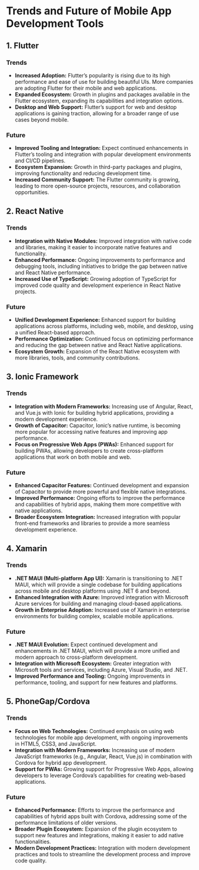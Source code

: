 # Trends and Future of Mobile App Development Tools

## 1. **Flutter**

### Trends
- **Increased Adoption:** Flutter’s popularity is rising due to its high performance and ease of use for building beautiful UIs. More companies are adopting Flutter for their mobile and web applications.
- **Expanded Ecosystem:** Growth in plugins and packages available in the Flutter ecosystem, expanding its capabilities and integration options.
- **Desktop and Web Support:** Flutter’s support for web and desktop applications is gaining traction, allowing for a broader range of use cases beyond mobile.

### Future
- **Improved Tooling and Integration:** Expect continued enhancements in Flutter’s tooling and integration with popular development environments and CI/CD pipelines.
- **Ecosystem Expansion:** Growth in third-party packages and plugins, improving functionality and reducing development time.
- **Increased Community Support:** The Flutter community is growing, leading to more open-source projects, resources, and collaboration opportunities.

## 2. **React Native**

### Trends
- **Integration with Native Modules:** Improved integration with native code and libraries, making it easier to incorporate native features and functionality.
- **Enhanced Performance:** Ongoing improvements to performance and debugging tools, including initiatives to bridge the gap between native and React Native performance.
- **Increased Use of TypeScript:** Growing adoption of TypeScript for improved code quality and development experience in React Native projects.

### Future
- **Unified Development Experience:** Enhanced support for building applications across platforms, including web, mobile, and desktop, using a unified React-based approach.
- **Performance Optimization:** Continued focus on optimizing performance and reducing the gap between native and React Native applications.
- **Ecosystem Growth:** Expansion of the React Native ecosystem with more libraries, tools, and community contributions.

## 3. **Ionic Framework**

### Trends
- **Integration with Modern Frameworks:** Increasing use of Angular, React, and Vue.js with Ionic for building hybrid applications, providing a modern development experience.
- **Growth of Capacitor:** Capacitor, Ionic’s native runtime, is becoming more popular for accessing native features and improving app performance.
- **Focus on Progressive Web Apps (PWAs):** Enhanced support for building PWAs, allowing developers to create cross-platform applications that work on both mobile and web.

### Future
- **Enhanced Capacitor Features:** Continued development and expansion of Capacitor to provide more powerful and flexible native integrations.
- **Improved Performance:** Ongoing efforts to improve the performance and capabilities of hybrid apps, making them more competitive with native applications.
- **Broader Ecosystem Integration:** Increased integration with popular front-end frameworks and libraries to provide a more seamless development experience.

## 4. **Xamarin**

### Trends
- **.NET MAUI (Multi-platform App UI):** Xamarin is transitioning to .NET MAUI, which will provide a single codebase for building applications across mobile and desktop platforms using .NET 6 and beyond.
- **Enhanced Integration with Azure:** Improved integration with Microsoft Azure services for building and managing cloud-based applications.
- **Growth in Enterprise Adoption:** Increased use of Xamarin in enterprise environments for building complex, scalable mobile applications.

### Future
- **.NET MAUI Evolution:** Expect continued development and enhancements in .NET MAUI, which will provide a more unified and modern approach to cross-platform development.
- **Integration with Microsoft Ecosystem:** Greater integration with Microsoft tools and services, including Azure, Visual Studio, and .NET.
- **Improved Performance and Tooling:** Ongoing improvements in performance, tooling, and support for new features and platforms.

## 5. **PhoneGap/Cordova**

### Trends
- **Focus on Web Technologies:** Continued emphasis on using web technologies for mobile app development, with ongoing improvements in HTML5, CSS3, and JavaScript.
- **Integration with Modern Frameworks:** Increasing use of modern JavaScript frameworks (e.g., Angular, React, Vue.js) in combination with Cordova for hybrid app development.
- **Support for PWAs:** Growing support for Progressive Web Apps, allowing developers to leverage Cordova’s capabilities for creating web-based applications.

### Future
- **Enhanced Performance:** Efforts to improve the performance and capabilities of hybrid apps built with Cordova, addressing some of the performance limitations of older versions.
- **Broader Plugin Ecosystem:** Expansion of the plugin ecosystem to support new features and integrations, making it easier to add native functionalities.
- **Modern Development Practices:** Integration with modern development practices and tools to streamline the development process and improve code quality.

